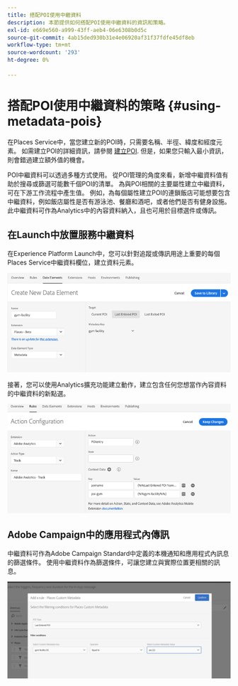 ```yaml
---
title: 搭配POI使用中繼資料
description: 本節提供如何搭配POI使用中繼資料的資訊和策略。
exl-id: e669e560-a999-43ff-aeb4-06e6308b0d5c
source-git-commit: 4ab15ded930b31e4e06920af31f37fdfe45df8eb
workflow-type: tm+mt
source-wordcount: '293'
ht-degree: 0%

---
```


# 搭配POI使用中繼資料的策略 {#using-metadata-pois}

在Places Service中，當您建立新的POI時，只需要名稱、半徑、緯度和經度元素。 如需建立POI的詳細資訊，請參閱 [建立POI](/help/poi-mgmt-ui/create-a-poi-ui.md). 但是，如果您只輸入最小資訊，則會錯過建立額外值的機會。

POI中繼資料可以透過多種方式使用。 從POI管理的角度來看，新增中繼資料值有助於搜尋或篩選可能數千個POI的清單。 為與POI相關的主要屬性建立中繼資料，可在下游工作流程中產生值。 例如，為每個屬性建立POI的連鎖飯店可能想要包含中繼資料，例如飯店屬性是否有游泳池、餐廳和酒吧，或者他們是否有健身設施。 此中繼資料可作為Analytics中的內容資料納入，且也可用於目標選件或傳訊。

## 在Launch中放置服務中繼資料

在Experience Platform Launch中，您可以針對追蹤或傳訊用途上重要的每個Places Service中繼資料欄位，建立資料元素。

![健身設施的資料元素](/help/assets/gymfacility.png)

接著，您可以使用Analytics擴充功能建立動作，建立包含任何您想當作內容資料的中繼資料的新點選。

![健身設施的動作](/help/assets/Analytics-gym.png)

## Adobe Campaign中的應用程式內傳訊

中繼資料可作為Adobe Campaign Standard中定義的本機通知和應用程式內訊息的篩選條件。 使用中繼資料作為篩選條件，可讓您建立與實際位置更相關的訊息。

![在ACS中篩選本機通知和應用程式內訊息](/help/assets/ACS_gym_metadata.png)
